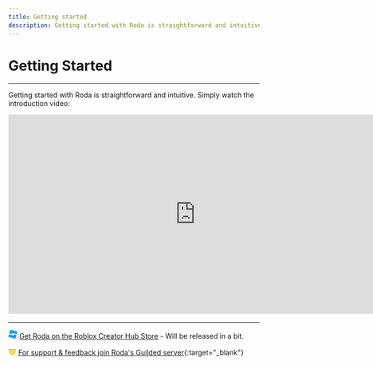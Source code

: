 ```yaml
---
title: Getting started
description: Getting started with Roda is straightforward and intuitive, watch the introduction video to begin using the plugin effectively.
---
```


# Getting Started
---

Getting started with Roda is straightforward and intuitive. Simply watch the introduction video:

<iframe width="750" height="400" src="https://www.youtube.com/embed/gaCZ7cL6XtI?si=CuIkNXFGSCNf8OR5" title="YouTube video player" frameborder="0" allow="accelerometer; autoplay; clipboard-write; encrypted-media; gyroscope; picture-in-picture; web-share" referrerpolicy="strict-origin-when-cross-origin" allowfullscreen></iframe>

---

<img src="/img/Roblox_Studio_logo.svg" alt="Plus Button" width="18" class="skip-lightbox"> [Get Roda on the Roblox Creator Hub Store](https://create.roblox.com/store/asset/133651980498948/Roda) - Will be released in a bit.

<img src="/img/guilded.svg" alt="Plus Button" width="16" class="skip-lightbox"> [For support & feedback join Roda's Guilded server](https://www.guilded.gg/i/kJaOowY2){:target="_blank"}

